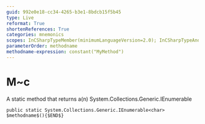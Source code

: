 ```yaml
---
guid: 992e0e18-cc34-4265-b3e1-8bdcb15f5b45
type: Live
reformat: True
shortenReferences: True
categories: mnemonics
scopes: InCSharpTypeMember(minimumLanguageVersion=2.0); InCSharpTypeAndNamespace(minimumLanguageVersion=2.0)
parameterOrder: methodname
methodname-expression: constant("MyMethod")
---
```


# M~c

A static method that returns a(n) System.Collections.Generic.IEnumerable<char>

```
public static System.Collections.Generic.IEnumerable<char> $methodname$(){$END$}
```
